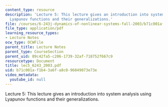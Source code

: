 ```yaml
---
content_type: resource
description: 'Lecture 5: This lecture gives an introduction into system analysis using
  Lyapunov functions and their generalizations.'
file: /courses/6-243j-dynamics-of-nonlinear-systems-fall-2003/b71c001af1b43a6fa8c096049073e73e_lec5_6243_2003.pdf
file_type: application/pdf
learning_resource_types:
- Lecture Notes
ocw_type: OCWFile
parent_title: Lecture Notes
parent_type: CourseSection
parent_uid: 89c42fa5-c206-1739-32af-718752f667c9
resourcetype: Document
title: lec5_6243_2003.pdf
uid: b71c001a-f1b4-3a6f-a8c0-96049073e73e
video_metadata:
  youtube_id: null
---
```

Lecture 5: This lecture gives an introduction into system analysis using Lyapunov functions and their generalizations.


